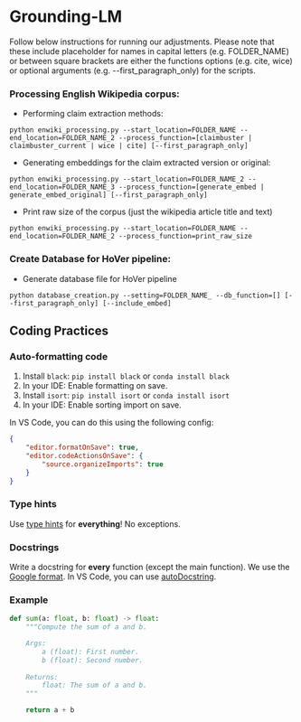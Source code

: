 # Grounding-LM

Follow below instructions for running our adjustments. Please note that these include placeholder for names in capital letters (e.g. FOLDER_NAME) or between square brackets are either the functions options (e.g. cite, wice) or optional arguments (e.g. --first_paragraph_only) for the scripts.
### Processing English Wikipedia corpus:
* Performing claim extraction methods:
```
python enwiki_processing.py --start_location=FOLDER_NAME --end_location=FOLDER_NAME_2 --process_function=[claimbuster | claimbuster_current | wice | cite] [--first_paragraph_only]  
```
* Generating embeddings for the claim extracted version or original:
```
python enwiki_processing.py --start_location=FOLDER_NAME_2 --end_location=FOLDER_NAME_3 --process_function=[generate_embed | generate_embed_original] [--first_paragraph_only]
```
* Print raw size of the corpus (just the wikipedia article title and text)
```
python enwiki_processing.py --start_location=FOLDER_NAME --end_location=FOLDER_NAME_2 --process_function=print_raw_size
```

### Create Database for HoVer pipeline:
* Generate database file for HoVer pipeline
```
python database_creation.py --setting=FOLDER_NAME_ --db_function=[] [--first_paragraph_only] [--include_embed]
```





## Coding Practices

### Auto-formatting code
1. Install `black`: ```pip install black``` or ```conda install black```
2. In your IDE: Enable formatting on save.
3. Install `isort`: ```pip install isort``` or ```conda install isort```
4. In your IDE: Enable sorting import on save.

In VS Code, you can do this using the following config:
```json
{
    "editor.formatOnSave": true,
    "editor.codeActionsOnSave": {
        "source.organizeImports": true
    }
}
```

### Type hints
Use [type hints](https://docs.python.org/3/library/typing.html) for __everything__! No exceptions.

### Docstrings
Write a docstring for __every__ function (except the main function). We use the [Google format](https://github.com/NilsJPWerner/autoDocstring/blob/HEAD/docs/google.md). In VS Code, you can use [autoDocstring](https://marketplace.visualstudio.com/items?itemName=njpwerner.autodocstring).

### Example
```python
def sum(a: float, b: float) -> float:
    """Compute the sum of a and b.

    Args:
        a (float): First number.
        b (float): Second number.
    
    Returns:
        float: The sum of a and b.
    """

    return a + b
```
